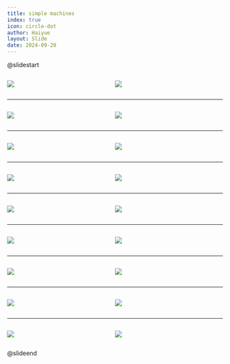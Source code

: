 ```yaml
---
title: simple machines
index: true
icon: circle-dot
author: Haiyue
layout: Slide
date: 2024-09-20
---
```

 
@slidestart

<div style="display:flex">
<div style="flex:1">

![](/data/english/reading/Level-K/simple%20machines/001.png)
</div>
<div style="flex:1">

![](/data/english/reading/Level-K/simple%20machines/002.png)
</div>
</div>

---

<div style="display:flex">
<div style="flex:1">

![](/data/english/reading/Level-K/simple%20machines/003.png)
</div>
<div style="flex:1">

![](/data/english/reading/Level-K/simple%20machines/004.png)
</div>
</div>

---

<div style="display:flex">
<div style="flex:1">

![](/data/english/reading/Level-K/simple%20machines/005.png)
</div>
<div style="flex:1">

![](/data/english/reading/Level-K/simple%20machines/006.png)
</div>
</div>

---

<div style="display:flex">
<div style="flex:1">

![](/data/english/reading/Level-K/simple%20machines/007.png)
</div>
<div style="flex:1">

![](/data/english/reading/Level-K/simple%20machines/008.png)
</div>
</div>

---

<div style="display:flex">
<div style="flex:1">

![](/data/english/reading/Level-K/simple%20machines/009.png)
</div>
<div style="flex:1">

![](/data/english/reading/Level-K/simple%20machines/010.png)
</div>
</div>

---

<div style="display:flex">
<div style="flex:1">

![](/data/english/reading/Level-K/simple%20machines/011.png)
</div>
<div style="flex:1">

![](/data/english/reading/Level-K/simple%20machines/012.png)
</div>
</div>

---

<div style="display:flex">
<div style="flex:1">

![](/data/english/reading/Level-K/simple%20machines/013.png)
</div>
<div style="flex:1">

![](/data/english/reading/Level-K/simple%20machines/014.png)
</div>
</div>

---

<div style="display:flex">
<div style="flex:1">

![](/data/english/reading/Level-K/simple%20machines/015.png)
</div>
<div style="flex:1">

![](/data/english/reading/Level-K/simple%20machines/016.png)
</div>
</div>

---

<div style="display:flex">
<div style="flex:1">

![](/data/english/reading/Level-K/simple%20machines/017.png)
</div>
<div style="flex:1">

![](/data/english/reading/Level-K/simple%20machines/018.png)
</div>
</div>

@slideend